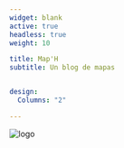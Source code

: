 ```yaml
---
widget: blank
active: true
headless: true
weight: 10

title: Map'H
subtitle: Un blog de mapas


design:
  Columns: "2"

---
```


![logo](logo.jpg)
